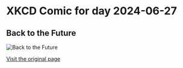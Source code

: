 
# XKCD Comic for day 2024-06-27

## Back to the Future

![Back to the Future](https://imgs.xkcd.com/comics/back_to_the_future.jpg "He's kind of an asshole, when you think about it")

[Visit the original page](https://xkcd.com/102/)
